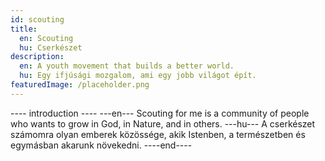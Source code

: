 ```yaml
---
id: scouting
title:
  en: Scouting
  hu: Cserkészet
description:
  en: A youth movement that builds a better world.
  hu: Egy ifjúsági mozgalom, ami egy jobb világot épít.
featuredImage: /placeholder.png
---
```

---- introduction ----
---en---
Scouting for me is a community of people who wants to grow in God, in Nature, and in others.
---hu---
A cserkészet számomra olyan emberek közössége, akik Istenben, a természetben és egymásban akarunk növekedni.
----end----
